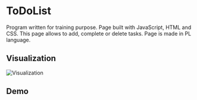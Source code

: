 ﻿# ToDoList
Program written for training purpose. Page built with JavaScript, HTML and CSS. This page allows to add, complete or delete tasks. Page is made in PL language.

## Visualization
![Visualization](https://i.postimg.cc/CKZBdRTk/demo.png)

## Demo
